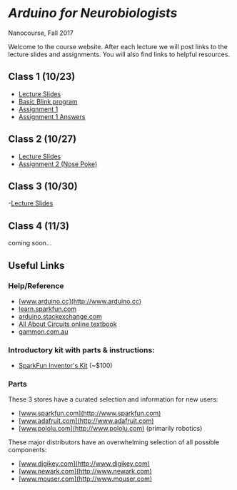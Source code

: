 # *Arduino for Neurobiologists*
Nanocourse, Fall 2017

Welcome to the course website. After each lecture we will post links to the lecture slides and assignments. You will also find links to helpful resources.

## Class 1 (10/23)
- [Lecture Slides](https://www.dropbox.com/s/mg4mu2ykffqukdh/Arduino%20Nanocourse%20Day%201%20-%20Fall%202017.pdf?dl=0)
- [Basic Blink program](https://www.dropbox.com/s/qhb1f8ul2ip6n0w/Basic_Blink.ino?dl=0)
- [Assignment 1](https://www.dropbox.com/s/f3vum9ix56zgln0/Nanocourse%20Project%20Day%201.pdf?dl=0)
- [Assignment 1 Answers](https://www.dropbox.com/s/5fbn25b251v6mhh/Assignment%201%20Answers.zip?dl=0)

## Class 2 (10/27)
- [Lecture Slides](https://www.dropbox.com/s/cderakbbw0wla0g/Arduino%20Nanocourse%20Day%202%20-%20Fall%202017%20Slides%20Final.pdf?dl=0)
- [Assignment 2 (Nose Poke)](https://www.dropbox.com/s/um89oaup4jyebox/Project%202%20-%20Nose%20Poke.pdf?dl=0)

## Class 3 (10/30)
-[Lecture Slides](https://www.dropbox.com/s/x54x8ozu1jzeegw/arduino_nanocourse_3_software.pdf?dl=0)

## Class 4 (11/3)
coming soon...

## Useful Links


### Help/Reference
- [www.arduino.cc](http://www.arduino.cc)
- [learn.sparkfun.com](http://learn.sparkfun.com)
- [arduino.stackexchange.com](http://arduino.stackexchange.com/)
- [All About Circuits online textbook](http://www.allaboutcircuits.com/textbook)
- [gammon.com.au](http://gammon.com.au/forum/bbshowpost.php?bbtopic_id=123)

### Introductory kit with parts & instructions:
- [SparkFun Inventor's Kit](http://www.sparkfun.com/products/14189) \(~$100\)

### Parts
These 3 stores have a curated selection and information for new users:
- [www.sparkfun.com](http://www.sparkfun.com)
- [www.adafruit.com](http://www.adafruit.com)
- [www.pololu.com](http://www.pololu.com)  \(primarily robotics\)

These major distributors have an overwhelming selection of all possible components:
- [www.digikey.com](http://www.digikey.com)
- [www.newark.com](http://www.newark.com)
- [www.mouser.com](http://www.mouser.com)
